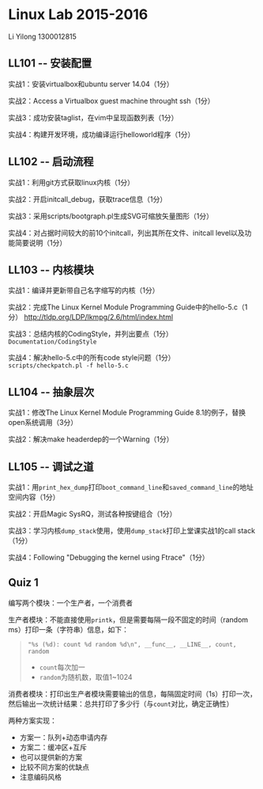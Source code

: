 Linux Lab 2015-2016
=====================

Li Yilong 1300012815


LL101 -- 安装配置
---------------------

实战1：安装virtualbox和ubuntu server 14.04（1分）

实战2：Access a Virtualbox guest machine throught ssh（1分）

实战3：成功安装taglist，在vim中呈现函数列表（1分）

实战4：构建开发环境，成功编译运行helloworld程序（1分）


LL102 -- 启动流程
---------------------

实战1：利用git方式获取linux内核（1分）

实战2：开启initcall_debug，获取trace信息（1分）

实战3：采用scripts/bootgraph.pl生成SVG可缩放矢量图形（1分）

实战4：对占据时间较大的前10个initcall，列出其所在文件、initcall level以及功能简要说明（1分）


LL103 -- 内核模块
---------------------

实战1：编译并更新带自己名字缩写的内核（1分）

实战2：完成The Linux Kernel Module Programming Guide中的hello-5.c（1分）
http://tldp.org/LDP/lkmpg/2.6/html/index.html

实战3：总结内核的CodingStyle，并列出要点（1分）<br />
``Documentation/CodingStyle``

实战4：解决hello-5.c中的所有code style问题（1分）<br />
``scripts/checkpatch.pl -f hello-5.c``


LL104 -- 抽象层次
------------------

实战1：修改The Linux Kernel Module Programming Guide 8.1的例子，替换open系统调用（3分）

实战2：解决make headerdep的一个Warning（1分）



LL105 -- 调试之道
------------------

实战1：用`print_hex_dump`打印`boot_command_line`和`saved_command_line`的地址空间内容（1分）

实战2：开启Magic SysRQ，测试各种按键组合（1分）

实战3：学习内核`dump_stack`使用，使用`dump_stack`打印上堂课实战1的call stack（1分）

实战4：Following "Debugging the kernel using Ftrace"（1分）



Quiz 1
-----------------

编写两个模块：一个生产者，一个消费者

生产者模块：不能直接使用`printk`，但是需要每隔一段不固定的时间（random
ms）打印一条（字符串）信息，如下：

> `"%s (%d): count %d random %d\n", __func__, __LINE__, count, random`
> - `count`每次加一
> - `random`为随机数，取值1~1024

消费者模块：打印出生产者模块需要输出的信息，每隔固定时间（1s）打印一次，然后输出一次统计结果：总共打印了多少行（与`count`对比，确定正确性）

两种方案实现：
- 方案一：队列+动态申请内存
- 方案二：缓冲区+互斥
- 也可以提供新的方案
- 比较不同方案的优缺点
- 注意编码风格